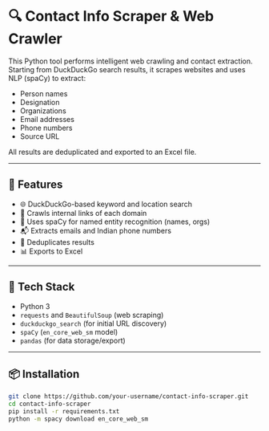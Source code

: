 # 🔍 Contact Info Scraper & Web Crawler

This Python tool performs intelligent web crawling and contact extraction. Starting from DuckDuckGo search results, it scrapes websites and uses NLP (spaCy) to extract:

- Person names
- Designation
- Organizations
- Email addresses
- Phone numbers
- Source URL

All results are deduplicated and exported to an Excel file.

---

## 🚀 Features

- 🌐 DuckDuckGo-based keyword and location search
- 🔗 Crawls internal links of each domain
- 🧠 Uses spaCy for named entity recognition (names, orgs)
- 📬 Extracts emails and Indian phone numbers
- 🧹 Deduplicates results
- 📊 Exports to Excel

---

## 🧰 Tech Stack

- Python 3
- `requests` and `BeautifulSoup` (web scraping)
- `duckduckgo_search` (for initial URL discovery)
- `spaCy` (`en_core_web_sm` model)
- `pandas` (for data storage/export)

---

## 📦 Installation

```bash
git clone https://github.com/your-username/contact-info-scraper.git
cd contact-info-scraper
pip install -r requirements.txt
python -m spacy download en_core_web_sm
